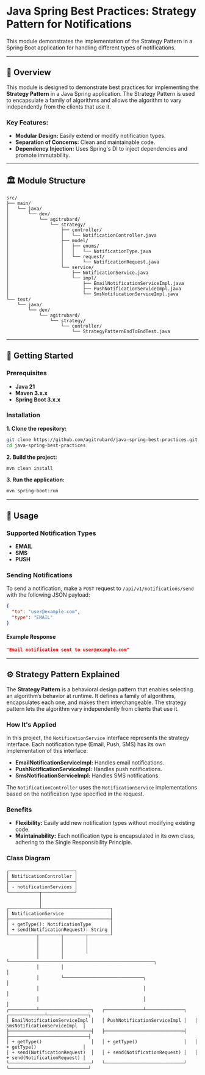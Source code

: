 # Java Spring Best Practices: Strategy Pattern for Notifications

This module demonstrates the implementation of the Strategy Pattern in a Spring Boot application for handling different
types of notifications.

---

## 📌 Overview

This module is designed to demonstrate best practices for implementing the **Strategy Pattern** in a Java Spring
application. The Strategy Pattern is used to encapsulate a family of algorithms and allows the algorithm to vary
independently from the clients that use it.

### Key Features:

- **Modular Design:** Easily extend or modify notification types.
- **Separation of Concerns:** Clean and maintainable code.
- **Dependency Injection:** Uses Spring's DI to inject dependencies and promote immutability.

---

## 🏛️ Module Structure

```plaintext
src/
├── main/
│   └── java/
│       └── dev/
│           └── agitrubard/
│               └── strategy/
│                   ├── controller/
│                   │   └── NotificationController.java
│                   ├── model/
│                   │   ├── enums/
│                   │   │   └── NotificationType.java
│                   │   └── request/
│                   │       └── NotificationRequest.java
│                   └── service/
│                       ├── NotificationService.java
│                       └── impl/
│                           ├── EmailNotificationServiceImpl.java
│                           ├── PushNotificationServiceImpl.java
│                           └── SmsNotificationServiceImpl.java
└── test/
    └── java/
        └── dev/
            └── agitrubard/
                └── strategy/
                    └── controller/
                        └── StrategyPatternEndToEndTest.java
```

---

## 🚀 Getting Started

### Prerequisites

- **Java 21**
- **Maven 3.x.x**
- **Spring Boot 3.x.x**

### Installation

**1. Clone the repository:**

```bash
git clone https://github.com/agitrubard/java-spring-best-practices.git
cd java-spring-best-practices
```

**2. Build the project:**

```bash
mvn clean install
```

**3. Run the application:**

```bash
mvn spring-boot:run
```

---

## 📄 Usage

### Supported Notification Types

- **EMAIL**
- **SMS**
- **PUSH**

### Sending Notifications

To send a notification, make a `POST` request to `/api/v1/notifications/send` with the following JSON payload:

```json
{
  "to": "user@example.com",
  "type": "EMAIL"
}
```

#### Example Response

```json
"Email notification sent to user@example.com"
```

---

## ⚙️ Strategy Pattern Explained

The **Strategy Pattern** is a behavioral design pattern that enables selecting an algorithm’s behavior at runtime. It
defines a family of algorithms, encapsulates each one, and makes them interchangeable. The strategy pattern lets the
algorithm vary independently from clients that use it.

### How It's Applied

In this project, the `NotificationService` interface represents the strategy interface. Each notification type (Email,
Push, SMS) has its own implementation of this interface:

- **EmailNotificationServiceImpl:** Handles email notifications.
- **PushNotificationServiceImpl:** Handles push notifications.
- **SmsNotificationServiceImpl:** Handles SMS notifications.

The `NotificationController` uses the `NotificationService` implementations based on the notification type specified in
the request.

### Benefits

- **Flexibility:** Easily add new notification types without modifying existing code.
- **Maintainability:** Each notification type is encapsulated in its own class, adhering to the Single Responsibility
  Principle.

### Class Diagram

```plaintext
┌────────────────────────┐
│ NotificationController │
├────────────────────────┤
│ - notificationServices │
└───────────┬────────────┘
            │
            │
┌───────────┴─────────────────────────┐
│ NotificationService                 │
├─────────────────────────────────────┤
│ + getType(): NotificationType       │
│ + send(NotificationRequest): String │
└──────────┬────────┬────────┬────────┘
           │        │        │
           │        │        │
           │        │        │
           │        │        └─────────────────────────────────────────────────────┐
           │        │                                                              │
           │        └─────────────────────────────┐                                │
           │                                      │                                │
           │                                      │                                │
┌──────────┴───────────────────┐   ┌──────────────┴──────────────┐   ┌─────────────┴───────────────┐
│ EmailNotificationServiceImpl │   │ PushNotificationServiceImpl │   │ SmsNotificationServiceImpl  │
├──────────────────────────────┤   ├─────────────────────────────┤   ├─────────────────────────────┤
│ + getType()                  │   │ + getType()                 │   │ + getType()                 │
│ + send(NotificationRequest)  │   │ + send(NotificationRequest) │   │ + send(NotificationRequest) │
└──────────────────────────────┘   └─────────────────────────────┘   └─────────────────────────────┘
```